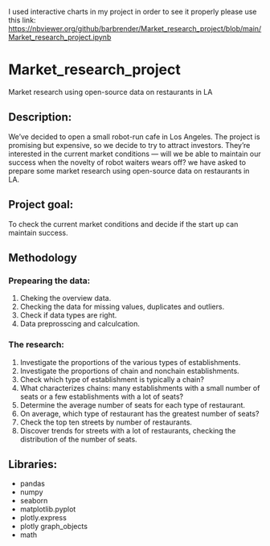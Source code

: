 I used interactive charts in my project in order to see it properly please use this link:
https://nbviewer.org/github/barbrender/Market_research_project/blob/main/Market_research_project.ipynb

# Market_research_project
Market research using open-source data on restaurants in LA

## Description:
We’ve decided to open a small robot-run cafe in Los Angeles. The project is promising but expensive, so we decide to try to attract investors. They’re interested in the current market conditions — will we be able to maintain our success when the novelty of robot waiters wears off? we have asked to prepare some market research using open-source data on restaurants in LA.

## Project goal:
To check the current market conditions and decide if the start up can maintain success.

## Methodology
### Prepearing the data:
1. Cheking the overview data.
2. Checking the data for missing values, duplicates and outliers.
3. Check if data types are right.
4. Data preprosscing and calculcation.

### The research:
1. Investigate the proportions of the various types of establishments.
2. Investigate the proportions of chain and nonchain establishments.
3. Check which type of establishment is typically a chain?
4. What characterizes chains: many establishments with a small number of seats or a few establishments with a lot of seats?
5. Determine the average number of seats for each type of restaurant.
6. On average, which type of restaurant has the greatest number of seats?
7. Check the top ten streets by number of restaurants.
8. Discover trends for streets with a lot of restaurants, checking the distribution of the number of seats.

## Libraries:
- pandas
- numpy
- seaborn
- matplotlib.pyplot
- plotly.express
- plotly graph_objects
- math

